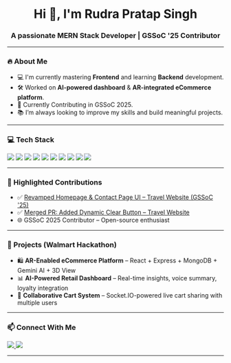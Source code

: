 <h1 align="center">Hi 👋, I'm Rudra Pratap Singh</h1>
<h3 align="center">A passionate MERN Stack Developer | GSSoC '25 Contributor</h3>

---

### 🔥 About Me

- 💻 I'm currently mastering **Frontend** and learning **Backend** development.
- 🛠️ Worked on **AI-powered dashboard** & **AR-integrated eCommerce platform**.
- 🎯 Currently Contributing in GSSoC 2025.
- 📚 I’m always looking to improve my skills and build meaningful projects.

---

### 💻 Tech Stack

<p align="left">
  <img src="https://img.shields.io/badge/HTML5-E34F26?style=for-the-badge&logo=html5&logoColor=white" />
  <img src="https://img.shields.io/badge/CSS3-1572B6?style=for-the-badge&logo=css3&logoColor=white" />
  <img src="https://img.shields.io/badge/TailwindCSS-06B6D4?style=for-the-badge&logo=tailwindcss&logoColor=white" />
  <img src="https://img.shields.io/badge/TanStack_Query-FF4154?style=for-the-badge&logo=react-query&logoColor=white" />
  <img src="https://img.shields.io/badge/Node.js-339933?style=for-the-badge&logo=node.js&logoColor=white" />
  <img src="https://img.shields.io/badge/Express.js-000000?style=for-the-badge&logo=express&logoColor=white" />
  <img src="https://img.shields.io/badge/MongoDB-47A248?style=for-the-badge&logo=mongodb&logoColor=white" />
  <img src="https://img.shields.io/badge/React-20232A?style=for-the-badge&logo=react&logoColor=61DAFB" />
  <img src="https://img.shields.io/badge/Git-F05032?style=for-the-badge&logo=git&logoColor=white" />
  <img src="https://img.shields.io/badge/GitHub-181717?style=for-the-badge&logo=github&logoColor=white" />
</p>

---

### 🚀 Highlighted Contributions

- ✅ [Revamped Homepage & Contact Page UI – Travel Website (GSSoC '25)](https://github.com/pavitraag/Project-Vault/pull/182)
- ✅ [Merged PR: Added Dynamic Clear Button – Travel Website](https://github.com/Adarsh-Chaubey03/TravelGrid/pull/153)
- 🌐 GSSoC 2025 Contributor – Open-source enthusiast

---

### 🧠 Projects (Walmart Hackathon)

- 🛍️ **AR-Enabled eCommerce Platform** – React + Express + MongoDB + Gemini AI + 3D View
- 📊 **AI-Powered Retail Dashboard** – Real-time insights, voice summary, loyalty integration
- 🤝 **Collaborative Cart System** – Socket.IO-powered live cart sharing with multiple users

---

### 📫 Connect With Me

<p align="left">
  <a href="https://github.com/Rudra-Pratap-Singh1331" target="_blank">
    <img src="https://img.shields.io/badge/GitHub-181717?style=for-the-badge&logo=github&logoColor=white" />
  </a>
  <a href="https://linkedin.com/in/rudrapsingh121" target="_blank">
    <img src="https://img.shields.io/badge/LinkedIn-0A66C2?style=for-the-badge&logo=linkedin&logoColor=white" />
  </a>
</p>

---
